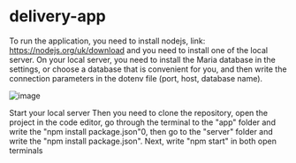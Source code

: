 # delivery-app
To run the application, you need to install nodejs, link: https://nodejs.org/uk/download and you need to install one of the local server. On your local server, you need to install the Maria database in the settings, or choose a database that is convenient for you, and then write the connection parameters in the dotenv file (port, host, database name).

![image](https://github.com/zrvl/delivery-app/assets/80071770/2a8c83e8-0787-4e25-a6e5-516a06e690d8)

Start your local server
Then you need to clone the repository, open the project in the code editor, go through the terminal to the "app" folder and write the "npm install package.json"0, then go to the "server" folder and write the "npm install package.json".
Next, write "npm start" in both open terminals




